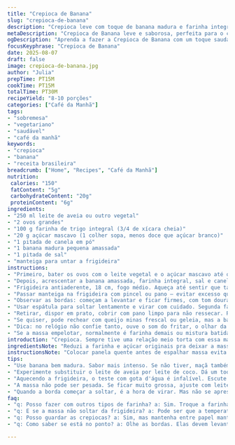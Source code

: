 ```yaml
---
title: "Crepioca de Banana"
slug: "crepioca-de-banana"
description: "Crepioca leve com toque de banana madura e farinha integral. Versão adaptada com menos açúcar e leite de aveia para dar cremosidade diferente. A massa fica clara, meio elástica. Cada crepioca é fina, mas firme, fácil de virar, com leve aroma de banana cozida. Rende 8 a 10 unidades, ideal pro café da manhã ou lanche rápido. Usa ovos pra liga, farinha integral no lugar da branca e açúcar mascavo pra suavizar. Uma pitada de canela entra pra dar complexidade. Feita na frigideira 18 cm, o segredo é espalhar rápido a massa pra não empelotar. Atenção ao ponto da borda, deve soltar e dourar levemente antes de virar. Manteiga pra untar na medida certa — nem demais, nem de menos — garante crocância sem quebrar. Receita para quem já manja do truque das crepiocas, mas quer um twist sem sair do básico."
metaDescription: "Crepioca de Banana leve e saborosa, perfeita para o café da manhã. Banana madura e farinha integral garantem sabor e textura únicos."
ogDescription: "Aprenda a fazer a Crepioca de Banana com um toque saudável e delicioso. Perfeita para o café da manhã ou lanche rápido."
focusKeyphrase: "Crepioca de Banana"
date: 2025-08-07
draft: false
image: crepioca-de-banana.jpg
author: "Julia"
prepTime: PT15M
cookTime: PT15M
totalTime: PT30M
recipeYield: "8-10 porções"
categories: ["Café da Manhã"]
tags:
- "sobremesa"
- "vegetariano"
- "saudável"
- "café da manhã"
keywords:
- "crepioca"
- "banana"
- "receita brasileira"
breadcrumb: ["Home", "Recipes", "Café da Manhã"]
nutrition: 
 calories: "150"
 fatContent: "5g"
 carbohydrateContent: "20g"
 proteinContent: "6g"
ingredients:
- "250 ml leite de aveia ou outro vegetal"
- "2 ovos grandes"
- "100 g farinha de trigo integral (3/4 de xícara cheia)"
- "20 g açúcar mascavo (1 colher sopa, menos doce que açúcar branco)"
- "1 pitada de canela em pó"
- "1 banana madura pequena amassada"
- "1 pitada de sal"
- "manteiga para untar a frigideira"
instructions:
- "Primeiro, bater os ovos com o leite vegetal e o açúcar mascavo até quase dissolver o açúcar. Sinto que essa mistura determina textura, se bater demais não é legal, vira espuma demais."
- "Depois, acrescentar a banana amassada, farinha integral, sal e canela. Misturar só até incorporar, massa tem que ficar um pouco líquida, fluída, mas homogênea. Se ficar grossa demais, colocar um fio de leite para ajustar."
- "Frigideira antiaderente, 18 cm, fogo médio. Aqueça até sentir que tá no ponto de espalhar sem grudar – dá pra testar pingando uma gota d’água, deve chiar e evaporar rápido."
- "Passar manteiga na frigideira com pincel ou pano – evitar excesso que gruda. Colocar cerca de 50 ml de massa no centro, girar rápido e espalhar em movimento circular. Massa fina que quase some imediatamente, mas deve cobrir tudo e não ficar buraco."
- "Observar as bordas: começam a levantar e ficar firmes, com tom dourado claro. Esse sinal é vital para virar. Geralmente leva uns 50 a 60 segundos, não menos."
- "Usar espátula para soltar lentamente e virar com cuidado. Segunda face cozinha rápido, uns 25 a 30 segundos. Testar toque, deve estar firme mas elástico e com bolhas pequenas. Se grudar ou rasgar, pode ser que a frigideira não está quente o suficiente ou massa está grossa demais."
- "Retirar, dispor em prato, cobrir com pano limpo para não ressecar. Repetir até acabar a massa."
- "Se quiser, pode rechear com queijo minas frescal ou geleia, mas a banana já dá uma doçura natural que dispensa muita coisa."
- "Dica: no relógio não confie tanto, ouve o som do fritar, o olhar da borda e o toque da espátula."
- "Se a massa empelotar, normalmente é farinha demais ou mistura batida demais, diminuir farinha ou mexer com colher em vez de liquidificador. Se frigideira soltar cheiro de queimado rápido, baixar temperatura, pode queimar sem cozinhar. Sempre mantenha manteiga na medida para criação de crosta fina."
introduction: "Crepioca. Sempre tive uma relação meio torta com essa massa fina que surge na frigideira, meio entre tapioca e panqueca. Mudei ingredientes, tentei várias farinhas, leite vegetal, alterei doçura. A banana madura entrou quase por acidente e virou um divisor de águas: sabor maior, estrutura um pouco mais firme, por causa da liga da polpa. Não é uma receita corrida, exige atenção ao ponto da frigideira, ou o rolo começa errado e não tem volta. Prefiro farinha integral para dar fibra, a farinha branca é boa mas some muito no sabor e textura. A canela dá um cheiro que faz diferença, sem pesar. Se for trocar ingredientes, cuidado para manter a fluidez da massa – massa muito grossa ou líquida demais... desanda. Acredito que o senso de toque na frigideira é mais valioso que tempo cronometrado. Dá uma conferida nos cantos, no som da frigideira, pode parecer simples, mas tem mistério."
ingredientsNote: "Reduzi a farinha e açúcar originais pra deixar a massa mais leve e natural. Substituí leite comum por leite de aveia por trazer cremosidade e menos cheiro lácteo, o que casa bem com banana. Pode usar outro leite vegetal, coco funciona, mas altera o sabor. Não use farinhas muito grossas como integral de centeio, pode endurecer. Pimenta no sal é só para ressaltar — nunca em excesso. A manteiga para untar é crucial: muito pode queimar e causar cheiro ruim, pouco demais pode grudar. Prefira manteiga porque dá sabor, mas azeite também vale, só muda a crocância. Banana torna opcional, pode acabar usando um purê de maçã para um toque diferente. Em emergências, ovo pode ser substituído por farinha de grão de bico + água, porém muda corpo e sabor."
instructionsNote: "Colocar panela quente antes de espalhar massa evita colagem e facilita virar. Hussssh! Escutar esse chiar é básico: frigideira fria segurar massa, muito quente queimar e não cozinhar por dentro. Melhor ir devagar com fogo médio-baixo. Espátula fina ajuda a soltar sem rasgar. Depois de tirar da panela, guardar as crepiocas cobertas para não endurecer, a perda de umidade estraga a textura na hora. Se sobrar, armazenar entre folhas de papel manteiga já ajuda. Evitar mexer muito a massa para não ativar o glúten demais. Dica de veterano: fazer um teste com uma crepioca antes pra ajustar textura da massa e temperatura da frigideira, isso salva tempo e evita desperdício."
tips:
- "Use banana bem madura. Sabor mais intenso. Se não tiver, maçã também funciona. Mas precisa mudar a textura."
- "Experimente substituir o leite de aveia por leite de coco. Dá um toque mais suave. Pode adicionar um pouco de essência de baunilha."
- "Aquecendo a frigideira, o teste com gota d'água é infalível. Escute o chiado. Não queime a massa. Temperatura boa garante crepioca perfeita."
- "A massa não pode ser pesada. Se ficar muito grossa, ajuste com leite. Insista no toque leve. A crepioca precisa ser fluída."
- "Quando a borda começar a soltar, é a hora de virar. Mas não se apresse. Nesse momento, um olhar aguçado é fundamental. Frigideira antiaderente sempre ajuda."
faq:
- "q: Posso fazer com outros tipos de farinha? a: Sim. Troque a farinha integral por aveia e terá uma crepioca mais leve. Cuidado com opções pesadas. Não exagere."
- "q: E se a massa não soltar da frigideira? a: Pode ser que a temperatura não esteja certa. Ou manteiga demais grudou. Tente ajustar a temperatura e a quantidade."
- "q: Posso guardar as crepiocas? a: Sim, mas mantenha entre papel manteiga. Geladeira não é ideal. Congelamento ajuda a preservar melhor. A textura importa."
- "q: Como saber se está no ponto? a: Olhe as bordas. Elas devem levantar e ficar douradas. O toque deve ser firme, mas elástico. Evitar queimar é essencial."

---
```

